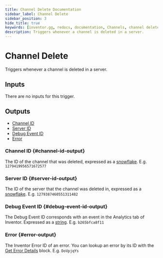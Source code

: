 ```yaml
---
title: Channel Delete Documentation
sidebar_label: Channel Delete
sidebar_position: 3
hide_title: true
keywords: [inventor.gg, redocs, documentation, Channels, channel deleted]
description: Triggers whenever a channel is deleted in a server.
---
```

# Channel Delete
Triggers whenever a channel is deleted in a server.

## Inputs
There are no inputs for this trigger.

## Outputs
- [Channel ID](#channel-id-output)
- [Server ID](#server-id-output)
- [Debug Event ID](#debug-event-id-output)
- [Error](#error-output)

### Channel ID {#channel-id-output}
The ID of the channel that was deleted, expressed as a [snowflake](/inventor-reference/types/string/snowflake). E.g. `1279419956571672577`

### Server ID {#server-id-output}
The ID of the server that the channel was deleted in, expressed as a [snowflake](/inventor-reference/types/string/snowflake). E.g. `1279387460551311482`

### Debug Event ID {#debug-event-id-output}
The Debug Event ID corresponds with an event in the Analytics tab of Inventor. Expressed as a [string](/inventor-reference/types/string). E.g. `b265bfca8f11`

### Error {#error-output}
The Inventor Error ID of an error. You can lookup an error by its ID with the [Get Error Details](/inventor-reference/blocks/utilities/get-error-details) block. E.g. `DoVpjqYs`
